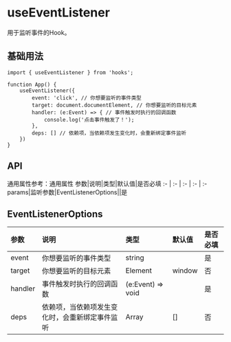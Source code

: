 # useEventListener
用于监听事件的Hook。

## 基础用法
```tsx
import { useEventListener } from 'hooks';

function App() {
    useEventListener({
        event: 'click', // 你想要监听的事件类型
        target: document.documentElement, // 你想要监听的目标元素
        handler: (e:Event) => { // 事件触发时执行的回调函数
            console.log('点击事件触发了！');
        },
        deps: [] // 依赖项，当依赖项发生变化时，会重新绑定事件监听
    })
}
```

## API
通用属性参考：通用属性
  参数|说明|类型|默认值|是否必填
  :- | :- | :- | :- | :-
  params|监听参数|EventListenerOptions||是

## EventListenerOptions
参数|说明|类型|默认值|是否必填
:- | :- | :- | :- | :-
event|你想要监听的事件类型|string||是
target|你想要监听的目标元素|Element|window|否
handler|事件触发时执行的回调函数|(e:Event) => void||是
deps|依赖项，当依赖项发生变化时，会重新绑定事件监听|Array<any>|[]|否
